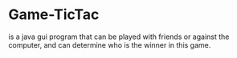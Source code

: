 # Game-TicTac
is a java gui program that can be played with friends or against the computer, and can determine who is the winner in this game.
